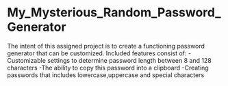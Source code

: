 # My_Mysterious_Random_Password_Generator

The intent of this assigned project is to create a functioning password generator that can be customized. 
Included features consist of:
-Customizable settings to determine password length between 8 and 128 characters
-The ability to copy this password into a clipboard
-Creating passwords that includes lowercase,uppercase and special characters

